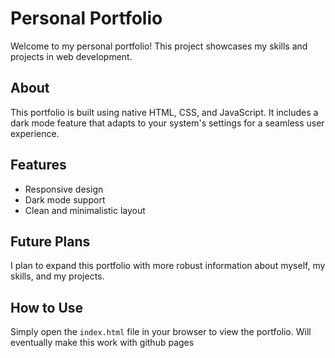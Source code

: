 # Personal Portfolio

Welcome to my personal portfolio! This project showcases my skills and projects in web development.

## About

This portfolio is built using native HTML, CSS, and JavaScript. It includes a dark mode feature that adapts to your system's settings for a seamless user experience.

## Features

- Responsive design
- Dark mode support
- Clean and minimalistic layout

## Future Plans

I plan to expand this portfolio with more robust information about myself, my skills, and my projects.

## How to Use

Simply open the `index.html` file in your browser to view the portfolio. Will eventually make this work with github pages
